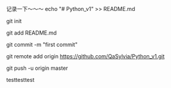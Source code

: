 记录一下～～～
echo "# Python_v1" >> README.md

git init

git add README.md

git commit -m "first commit"

git remote add origin https://github.com/QaSylvia/Python_v1.git

git push -u origin master

testtesttest
